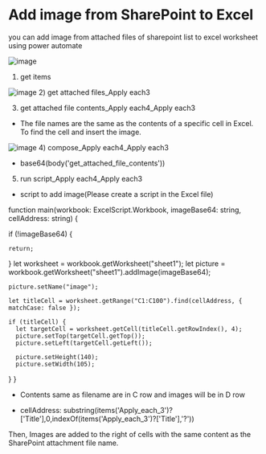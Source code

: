 # Add image from SharePoint to Excel

you can add image from attached files of sharepoint list to excel worksheet using power automate

![image](https://github.com/baebae6ae/powerautomate-sample/assets/49053443/ffbdc9a8-96e6-4773-9f61-224a6176de73)
1) get items


![image](https://github.com/baebae6ae/powerautomate-sample/assets/49053443/0feab11d-301b-45b6-b1cf-1c0d9f91e6bd)
2) get attached files_Apply each3

3) get attached file contents_Apply each4_Apply each3

 - The file names are the same as the contents of a specific cell in Excel. To find the cell and insert the image.

![image](https://github.com/baebae6ae/powerautomate-sample/assets/49053443/0649ae3a-4b17-4ab5-bf65-c3eb537089a5)
4) compose_Apply each4_Apply each3

 - base64(body('get_attached_file_contents'))

5) run script_Apply each4_Apply each3

 - script to add image(Please create a script in the Excel file)

function main(workbook: ExcelScript.Workbook, imageBase64: string, cellAddress: string) {

  if (!imageBase64) {

    return;
  }
    let worksheet = workbook.getWorksheet("sheet1");
    let picture = workbook.getWorksheet("sheet1").addImage(imageBase64);

    picture.setName("image");

    let titleCell = worksheet.getRange("C1:C100").find(cellAddress, { matchCase: false });

    if (titleCell) {
      let targetCell = worksheet.getCell(titleCell.getRowIndex(), 4);
      picture.setTop(targetCell.getTop());
      picture.setLeft(targetCell.getLeft());

      picture.setHeight(140);
      picture.setWidth(105);
  }
}
* Contents same as filename are in C row and images will be in D row

 - cellAddress: substring(items('Apply_each_3')?['Title'],0,indexOf(items('Apply_each_3')?['Title'],'?'))

Then, Images are added to the right of cells with the same content as the SharePoint attachment file name.
